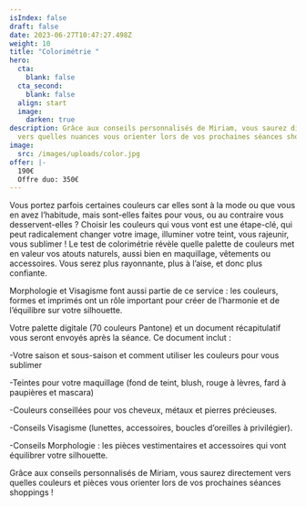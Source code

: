 ```yaml
---
isIndex: false
draft: false
date: 2023-06-27T10:47:27.498Z
weight: 10
title: "Colorimétrie "
hero:
  cta:
    blank: false
  cta_second:
    blank: false
  align: start
  image:
    darken: true
description: Grâce aux conseils personnalisés de Miriam, vous saurez directement
  vers quelles nuances vous orienter lors de vos prochaines séances shoppings !
image:
  src: /images/uploads/color.jpg
offer: |-
  190€
  Offre duo: 350€
---
```

Vous portez parfois certaines couleurs car elles sont à la mode ou que vous en avez l’habitude, mais sont-elles faites pour vous, ou au contraire vous desservent-elles ? Choisir les couleurs qui vous vont est une étape-clé, qui peut radicalement changer votre image, illuminer votre teint, vous rajeunir, vous sublimer ! Le test de colorimétrie révèle quelle palette de couleurs met en valeur vos atouts naturels, aussi bien en maquillage, vêtements ou accessoires. Vous serez plus rayonnante, plus à l’aise, et donc plus confiante.



Morphologie et Visagisme font aussi partie de ce service : les couleurs, formes et imprimés ont un rôle important pour créer de l’harmonie et de l’équilibre sur votre silhouette.



Votre palette digitale (70 couleurs Pantone) et un document récapitulatif vous seront envoyés après la séance. Ce document inclut :

\-Votre saison et sous-saison et comment utiliser les couleurs pour vous sublimer

\-Teintes pour votre maquillage (fond de teint, blush, rouge à lèvres, fard à paupières et mascara)

\-Couleurs conseillées pour vos cheveux, métaux et pierres précieuses.

\-Conseils Visagisme (lunettes, accessoires, boucles d’oreilles à privilégier).

\-Conseils Morphologie : les pièces vestimentaires et accessoires qui vont équilibrer votre silhouette.



Grâce aux conseils personnalisés de Miriam, vous saurez directement vers quelles couleurs et pièces vous orienter lors de vos prochaines séances shoppings !
